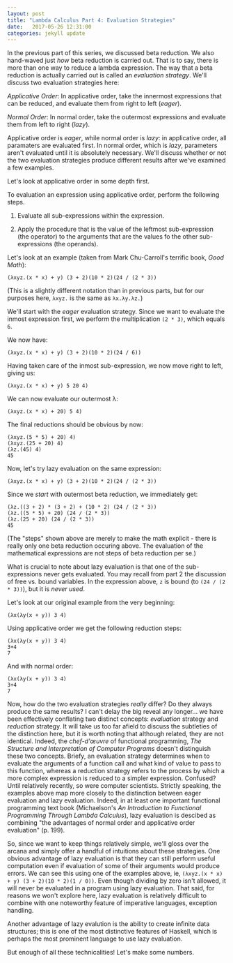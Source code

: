 ```yaml
---
layout: post
title: "Lambda Calculus Part 4: Evaluation Strategies"
date:   2017-05-26 12:31:00
categories: jekyll update
---
```


In the previous part of this series, we discussed beta reduction. We also hand-waved just _how_ beta reduction is carried out. That is to say, there is more than one way to reduce a lambda expression. The way that a beta reduction is actually carried out is called an _evaluation strategy_. We'll discuss two evaluation strategies here:

_Applicative Order_: In applicative order, take the innermost expressions that can be reduced, and evaluate them from right to left (_eager_).

_Normal Order_: In normal order, take the outermost expressions and evaluate them from left to right (_lazy_).

Applicative order is _eager_, while normal order is _lazy_: in applicative order, all paramaters are evaluated first. In normal order, which is _lazy_, parameters aren't evaluated until it is absolutely necessary. We'll discuss whether or not the two evaluation strategies produce different results after we've examined a few examples.

Let's look at applicative order in some depth first.

To evaluation an expression using applicative order, perform the following steps.

1. Evaluate all sub-expressions within the expression.

2. Apply the procedure that is the value of the leftmost sub-expression (the operator) to the arguments that are the values fo the other sub-expressions (the operands).

Let's look at an example (taken from Mark Chu-Carroll's terrific book, _Good Math_):

```
(λxyz.(x * x) + y) (3 + 2)(10 * 2)(24 / (2 * 3))
```

(This is a slightly different notation than in previous parts, but for our purposes here, `λxyz.` is the same as `λx.λy.λz.`)

We'll start with the _eager_ evaluation strategy. Since we want to evaluate the inmost expression first, we perform the multiplication `(2 * 3)`, which equals `6`.

We now have:

```
(λxyz.(x * x) + y) (3 + 2)(10 * 2)(24 / 6))
```

Having taken care of the inmost sub-expression, we now move right to left, giving us:

```
(λxyz.(x * x) + y) 5 20 4)
```

We can now evaluate our outermost λ:
```
(λxyz.(x * x) + 20) 5 4)
```

The final reductions should be obvious by now:
```
(λxyz.(5 * 5) + 20) 4)
(λxyz.(25 + 20) 4)
(λz.(45) 4)
45
```

Now, let's try lazy evaluation on the same expression:

```
(λxyz.(x * x) + y) (3 + 2)(10 * 2)(24 / (2 * 3))
```

Since we _start_ with outermost beta reduction, we immediately get:

```
(λz.((3 + 2) * (3 + 2) + (10 * 2) (24 / (2 * 3))
(λz.((5 * 5) + 20) (24 / (2 * 3))
(λz.(25 + 20) (24 / (2 * 3))
45
```

(The "steps" shown above are merely to make the math explicit - there is really only one beta reduction occuring above. The evaluation of the mathematical expressions are not steps of beta reduction per se.)

What is crucial to note about lazy evaluation is that one of the sub-expressions never gets evaluated. You may recall from part 2 the discussion of free vs. bound variables. In the expression above, `z` is bound (to `(24 / (2 * 3))`), but it is _never used_.

Let's look at our original example from the very beginning:

```
(λx(λy(x + y)) 3 4)
```

Using applicative order we get the following reduction steps:

```
(λx(λy(x + y)) 3 4)
3+4
7
```

And with normal order:

```
(λx(λy(x + y)) 3 4)
3+4
7
```


Now, how do the two evaluation strategies _really_ differ? Do they always produce the same results? I can't delay the big reveal any longer... we have been effectively conflating two distinct concepts: _evaluation_ strategy and _reduction_ strategy. It will take us too far afield to discuss the subtleties of the distinction here, but it is worth noting that although related, they are not identical. Indeed, the _chef-d'œuvre_ of functional programming, _The Structure and Interpretation of Computer Programs_ doesn't distinguish these two concepts. Briefy, an evaluation strategy determines when to evaluate the arguments of a function call and what kind of value to pass to this function, whereas a reduction strategy refers to the process by which a more complex expression is reduced to a simpler expression. Confused? Until relatively recently, so were computer scientists. Strictly speaking, the examples above map more closely to the distinction between eager evaluation and lazy evaluation. Indeed, in at least one important functional programming text book (Michaelson's _An Introduction to Functional Programming Through Lambda Calculus_), lazy evaluation is descibed as combining "the advantages of normal order and applicative order evaluation" (p. 199).

So, since we want to keep things relatively simple, we'll gloss over the arcana and simply offer a handful of intuitions about these strategies. One obvious advantage of lazy evaluation is that they can still perform useful computation even if evaluation of some of their arguments would produce errors. We can see this using one of the examples above, ie, `(λxyz.(x * x) + y) (3 + 2)(10 * 2)(1 / 0))`. Even though dividing by zero isn't allowed, it will never be evaluated in a program using lazy evaluation. That said, for reasons we won't explore here, lazy evaluation is relatively difficult to combine with one noteworthy feature of imperative languages, exception handling. 

Another advantage of lazy evalution is the ability to create infinite data structures; this is one of the most distinctive features of Haskell, which is perhaps the most prominent language to use lazy evaluation.

But enough of all these technicalities! Let's make some numbers.